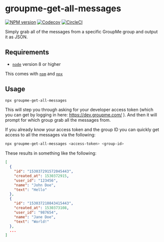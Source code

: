 # groupme-get-all-messages

[![NPM version](https://img.shields.io/npm/v/groupme-get-all-messages.svg)](https://www.npmjs.com/package/groupme-get-all-messages)
[![Codecov](https://img.shields.io/codecov/c/github/johnslemmer/groupme-get-all-messages.svg)](https://codecov.io/gh/johnslemmer/groupme-get-all-messages)
[![CircleCI](https://img.shields.io/circleci/project/github/johnslemmer/groupme-get-all-messages.svg)](https://circleci.com/gh/johnslemmer/groupme-get-all-messages)

Simply grab all of the messages from a specific GroupMe group and output it
as JSON.

## Requirements

- [`node`](https://nodejs.org) version 8 or higher

This comes with [`npm`](https://npmjs.com) and [`npx`](https://www.npmjs.com/package/npx)

## Usage

```bash
npx groupme-get-all-messages
```

This will step you through asking for your developer access token (which you
can get by logging in here: https://dev.groupme.com/ ). And then it will prompt
for which group grab all the messages from.

If you already know your access token and the group ID you can quickly get access
to all the messages via the following:

```bash
npx groupme-get-all-messages <access-token> <group-id>
```

These results in something like the following:

```json
[
  {
    "id": "153037291572045443",
    "created_at": 1530372915,
    "user_id": "123456",
    "name": "John Doe",
    "text": "Hello"
  },
  {
    "id": "153037210843415443",
    "created_at": 1530373108,
    "user_id": "987654",
    "name": "Jane Doe",
    "text": "World!"
  },
  ...
]
```
